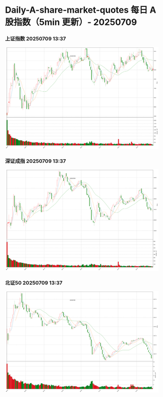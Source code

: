 
# Daily-A-share-market-quotes 每日 A 股指数（5min 更新）- 20250709

### 上证指数 20250709 13:37
![](./fig/2025/7/20250709-sh000001.png)

### 深证成指 20250709 13:37
![](./fig/2025/7/20250709-sz399001.png)

### 北证50 20250709 13:37
![](./fig/2025/7/20250709-bj899050.png)

